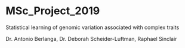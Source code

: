 # MSc_Project_2019
Statistical learning of genomic variation associated with complex traits

Dr. Antonio Berlanga, Dr. Deborah Scheider-Luftman, Raphael Sinclair
